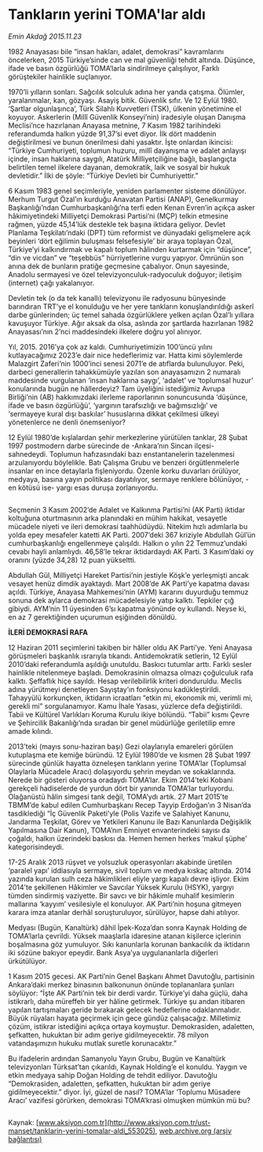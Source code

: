 # Tankların yerini TOMA'lar aldı

*Emin Akdağ 2015.11.23*

<div class="pNewsDetailMainContent ctx_content" itemprop="articleBody">
 <p>
  1982 Anayasası bile “insan hakları, adalet, demokrasi” kavramlarını öncelerken, 2015 Türkiye’sinde can ve mal güvenliği tehdit altında. Düşünce, ifade ve basın özgürlüğü TOMA’larla sindirilmeye çalışılıyor, Farklı görüştekiler hainlikle suçlanıyor.
 </p>
 <p>
  1970’li yılların sonları. Sağcılık solculuk adına her yanda çatışma. Ölümler, yaralanmalar, kan, gözyaşı. Asayiş bitik. Güvenlik sıfır. Ve 12 Eylül 1980. ‘Şartlar olgunlaşınca’, Türk Silahlı Kuvvetleri (TSK), ülkenin yönetimine el koyuyor. Askerlerin (Millî Güvenlik Konseyi’nin) iradesiyle oluşan Danışma Meclisi’nce hazırlanan Anayasa metnine, 7 Kasım 1982 tarihindeki referandumda halkın yüzde 91,37’si evet diyor. İlk dört maddenin değiştirilmesi ve bunun önerilmesi dahi yasaktır. İşte onlardan ikincisi: “Türkiye Cumhuriyeti, toplumun huzuru, millî dayanışma ve adalet anlayışı içinde, insan haklarına saygılı, Atatürk Milliyetçiliğine bağlı, başlangıçta belirtilen temel ilkelere dayanan, demokratik, laik ve sosyal bir hukuk devletidir.” İlki de şöyle: “Türkiye Devleti bir Cumhuriyettir.”
 </p>
 <p>
  6 Kasım 1983 genel seçimleriyle, yeniden parlamenter sisteme dönülüyor. Merhum Turgut Özal’ın kurduğu Anavatan Partisi (ANAP), Genelkurmay Başkanlığı’ndan Cumhurbaşkanlığı’na terfi eden Kenan Evren’in açıkça asker hâkimiyetindeki Milliyetçi Demokrasi Partisi’ni (MÇP) telkin etmesine rağmen, yüzde 45,14’lük destekle tek başına iktidara geliyor. Devlet Planlama Teşkilatı’ndaki (DPT) tüm reformist ve dünyadaki gelişmelere açık beyinleri ‘dört eğilimin buluşması felsefesiyle’ bir araya toplayan Özal, Türkiye’yi kalkındırmak ve kapalı toplum hâlinden kurtarmak için “düşünce”, “din ve vicdan” ve “teşebbüs” hürriyetlerine vurgu yapıyor. Ömrünün son anına dek de bunların pratiğe geçmesine çabalıyor. Onun sayesinde, Anadolu sermayesi ve özel televizyonculuk-radyoculuk doğuyor; iletişim (internet) çağı yakalanıyor.
 </p>
 <p>
  Devletin tek (o da tek kanallı) televizyonu ile radyosunu bünyesinde barındıran TRT’ye el konulduğu ve her yere tankların konuşlandırıldığı askerî darbe günlerinden; üç temel sahada özgürlüklere yelken açılan Özal’lı yıllara kavuşuyor Türkiye. Ağır aksak da olsa, aslında zor şartlarda hazırlanan 1982 Anayasası’nın 2’nci maddesindeki ilkelere doğru yol alınıyor.
 </p>
 <p>
  Yıl, 2015. 2016’ya çok az kaldı. Cumhuriyetimizin 100’üncü yılını kutlayacağımız 2023’e dair nice hedeflerimiz var. Hatta kimi söylemlerde Malazgirt Zaferi’nin 1000’inci senesi 2071’e de atıflarda bulunuluyor. Peki, darbeci generallerin tahakkümüyle yazılan son anayasamızın 2 numaralı maddesinde vurgulanan ‘insan haklarına saygı’, ‘adalet’ ve ‘toplumsal huzur’ konularında bugün ne hâllerdeyiz? Tam üyeliğini istediğimiz Avrupa Birliği’nin (AB) hakkımızdaki ilerleme raporlarının sonuncusunda ‘düşünce, ifade ve basın özgürlüğü’, ‘yargının tarafsızlığı ve bağımsızlığı’ ve ‘sermayeye kural dışı baskılar’ hususlarına dikkat çekilmesi ülkeyi yönetenlerce ne denli önemseniyor?
 </p>
 <p>
  12 Eylül 1980’de kışlalardan şehir merkezlerine yürütülen tanklar, 28 Şubat 1997 postmodern darbe sürecinde de -Ankara’nın Sincan ilçesi-  sahnedeydi. Toplumun hafızasındaki bazı enstantanelerin tazelenmesi arzulanıyordu böylelikle. Batı Çalışma Grubu ve benzeri örgütlenmelerle insanlar en ince detaylarla fişleniyordu. Özenle korku duvarları örülüyor, medyaya, basına yayın politikası dayatılıyor, sermaye renklere bölünüyor, -en kötüsü ise- yargı esas duruşa zorlanıyordu.
 </p>
 <p>
  <img alt="" src="http://web.archive.org/web/20151125163629im_/http://medya.aksiyon.com.tr//aksiyon/2015/11/23/573205.jpg "/>
 </p>
 <p>
  Seçmenin 3 Kasım 2002’de Adalet ve Kalkınma Partisi’ni (AK Parti) iktidar koltuğuna oturtmasının arka planındaki en mühim hakikat, vesayetle mücadele niyeti ve ileri demokrasi taahhüdüydü. Nitekim hızlı adımlarla bu yolda epey mesafeler katetti AK Parti. 2007’deki 367 kriziyle Abdullah Gül’ün cumhurbaşkanlığı engellenmeye çalışıldı. Halkın o yılın 22 Temmuz’undaki cevabı hayli anlamlıydı. 46,58’le tekrar iktidardaydı AK Parti. 3 Kasım’daki oy oranını (yüzde 34,28) 12 puan yükseltti.
 </p>
 <p>
  Abdullah Gül, Milliyetçi Hareket Partisi’nin jestiyle Köşk’e yerleşmişti ancak vesayet henüz dimdik ayaktaydı. Mart 2008’de AK Parti’ye kapatma davası açıldı. Türkiye, Anayasa Mahkemesi’nin (AYM) kararını duyurduğu temmuz sonuna dek aylarca demokrasi mücadelesiyle yatıp kalktı. Tepkiler çığ gibiydi. AYM’nin 11 üyesinden 6’sı kapatma yönünde oy kullandı. Neyse ki, en az 7 gerektiğinden uçurumun eşiğinden dönüldü.
 </p>
 <p>
  <strong>
   İLERİ DEMOKRASİ RAFA
  </strong>
 </p>
 <p>
  12 Haziran 2011 seçimlerini takiben bir hâller oldu AK Parti’ye. Yeni Anayasa görüşmeleri başkanlık ısrarıyla tıkandı. Antidemokratik setlerin, 12 Eylül 2010’daki referandumla aşıldığı unutuldu. Baskıcı tutumlar arttı. Farklı sesler hainlikle nitelenmeye başladı. Demokrasinin olmazsa olmazı çoğulculuk rafa kalktı. Şeffaflık hiçe sayıldı. Hesap verilebilirlik kriteri donduruldu. Meclis adına yürütmeyi denetleyen Sayıştay’ın fonksiyonu kadükleştirildi. Tahayyülü korkunçken, iktidarın icraatları “etkin mi, ekonomik mi, verimli mi, gerekli mi” sorgulanamıyor. Kamu İhale Yasası, yüzlerce defa değiştirildi. Tabii ve Kültürel Varlıkları Koruma Kurulu ikiye bölündü. “Tabii” kısmı Çevre ve Şehircilik Bakanlığı’nda sıradan bir genel müdürlüğe geriletilip emre amade kılındı.
 </p>
 <p>
  2013’teki (mayıs sonu-haziran başı) Gezi olaylarıyla emareleri görülen kutuplaşma ete kemiğe büründü. 12 Eylül 1980’de ve kısmen 28 Şubat 1997 sürecinde günlük hayatta özneleşen tankların yerine TOMA’lar (Toplumsal Olaylarla Mücadele Aracı) dolaşıyordu şehrin meydan ve sokaklarında. Nerede bir gösteri oluyorsa oradaydı TOMA’lar. Ekim 2014’teki Kobani gerekçeli hadiselerde de yurdun dört bir yanında TOMA’lar turluyordu. Olağanüstü hâlin simgesi tank değil, TOMA’ydı artık. 27 Mart 2015’te TBMM’de kabul edilen Cumhurbaşkanı Recep Tayyip Erdoğan’ın 3 Nisan’da tasdiklediği “İç Güvenlik Paketi’yle (Polis Vazife ve Salahiyet Kanunu, Jandarma Teşkilat, Görev ve Yetkileri Kanunu ile Bazı Kanunlarda Değişiklik Yapılmasına Dair Kanun), TOMA’nın Emniyet envanterindeki sayısı da çoğaldı, halkın üzerindeki baskısı da. Hemen hemen herkes ‘makul şüphe’ kategorisindeydi.
 </p>
 <p>
  17-25 Aralık 2013 rüşvet ve yolsuzluk operasyonları akabinde üretilen ‘paralel yapı’ iddiasıyla sermaye, sivil toplum ve medya kıskaç altında. 2014 yazında kurulan sulh ceza hâkimlikleri eliyle yargı kapalı devre işliyor. Ekim 2014’te şekillenen Hâkimler ve Savcılar Yüksek Kurulu (HSYK), yargıyı tümden sindirmiş vaziyette. Bir savcı ve bir hâkimle muhalif kesimlerin mallarına ‘kayyım’ vesilesiyle el konuluyor. AK Parti’nin hoşuna gitmeyen karara imza atanlar derhâl soruşturuluyor, sürülüyor, hapse dahi atılıyor.
 </p>
 <p>
  Medyası (Bugün, Kanaltürk) dâhil İpek-Koza’dan sonra Kaynak Holding de TOMA’larla çevrildi. Yüksek maaşlarla idaresine atanan kişilerce içlerinin boşalmasına göz yumuluyor. Sıkı kanunlarla korunan bankacılık da iktidarın iki sözüne bakıyor epeydir. Bank Asya’ya uygulananlarla diğerleri ürkütülüyor.
 </p>
 <p>
  1 Kasım 2015 gecesi. AK Parti’nin Genel Başkanı Ahmet Davutoğlu, partisinin Ankara’daki merkez binasının balkonunun önünde toplananlara şunları söylüyor: “İşte AK Parti’nin tek bir derdi vardır. Türkiye’yi daha güçlü, daha istikrarlı, daha müreffeh bir yer hâline getirmek. Türkiye şu andan itibaren yapılan tartışmaları geride bırakarak gelecek hedeflerine odaklanmalıdır. Büyük rüyaları hayata geçirmek için gece gündüz çalışacağız. Milletimiz çözüm, istikrar istediğini açıkça ortaya koymuştur. Demokrasiden, adaletten, şefkatten, hukuktan bir adım geriye gidilmeyecektir. 78 milyon vatandaşımızın hukuku mutlak suretle korunacaktır.”
 </p>
 <p>
  Bu ifadelerin ardından Samanyolu Yayın Grubu, Bugün ve Kanaltürk televizyonları Türksat’tan çıkarıldı, Kaynak Holding’e el konuldu. Yaygın ve etkin medyaya sahip Doğan Holding de tehdit ediliyor. Davutoğlu “Demokrasiden, adaletten, şefkatten, hukuktan bir adım geriye gidilmeyecektir.” diyor. İyi, güzel de nasıl? TOMA’lar ‘Toplumu Müsadere Aracı’ vazifesi görürken, demokrasi TOMA’krasi olmuşken mümkün mü bu?
 </p>
 <p>
  <img alt="" src="http://web.archive.org/web/20151125163629im_/http://medya.aksiyon.com.tr//aksiyon/2015/11/23/573206.jpg "/>
 </p>
</div>


Kaynak: [www.aksiyon.com.tr](http://www.aksiyon.com.tr/ust-manset/tanklarin-yerini-tomalar-aldi_553025), [web.archive.org (arşiv bağlantısı)](http://web.archive.org/web/20151125163629/http://www.aksiyon.com.tr/ust-manset/tanklarin-yerini-tomalar-aldi_553025)
